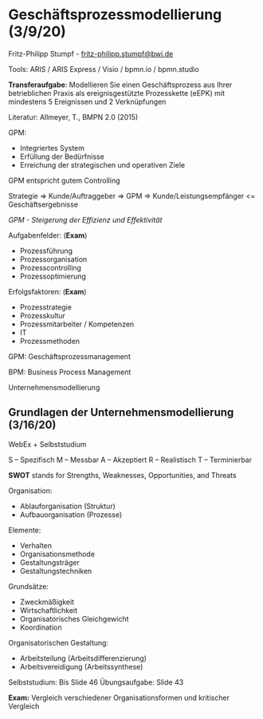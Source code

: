 # Geschäftsprozessmodellierung (3/9/20)

Fritz-Philipp Stumpf - fritz-philipp.stumpf@bwi.de

Tools: ARIS / ARIS Express / Visio / bpmn.io / bpmn.studio

**Transferaufgabe**: Modellieren Sie einen Geschäftsprozess aus Ihrer betrieblichen Praxis als ereignisgestützte Prozesskette (eEPK) mit mindestens 5 Ereignissen und 2 Verknüpfungen

Literatur: Allmeyer, T., BMPN 2.0 (2015)

GPM:
- Integriertes System
- Erfüllung der Bedürfnisse 
- Erreichung der strategischen und operativen Ziele

GPM entspricht gutem Controlling

Strategie =>
Kunde/Auftraggeber => GPM => Kunde/Leistungsempfänger
<= Geschäftsergebnisse

*GPM - Steigerung der Effizienz und Effektivität*

 Aufgabenfelder: (**Exam**)
- Prozessführung
- Prozessorganisation
- Prozesscontrolling
- Prozessoptimierung

Erfolgsfaktoren: (**Exam**)
- Prozesstrategie
- Prozesskultur
- Prozessmitarbeiter / Kompetenzen
- IT
- Prozessmethoden

GPM: Geschäftsprozessmanagement

BPM: Business Process Management

Unternehmensmodellierung

## Grundlagen der Unternehmensmodellierung (3/16/20)

WebEx + Selbststudium

S – Spezifisch
M – Messbar
A – Akzeptiert
R – Realistisch
T – Terminierbar

**SWOT** stands for Strengths, Weaknesses, Opportunities, and Threats

Organisation:
- Ablauforganisation (Struktur)
- Aufbauorganisation (Prozesse)

Elemente:
- Verhalten
- Organisationsmethode
- Gestaltungsträger
- Gestaltungstechniken

Grundsätze:
- Zweckmäßigkeit
- Wirtschaftlichkeit
- Organisatorisches Gleichgewicht
- Koordination

Organisatorischen Gestaltung:
- Arbeitsteilung (Arbeitsdifferenzierung)
- Arbeitsvereidigung (Arbeitssynthese)

Selbststudium: Bis Slide 46
Übungsaufgabe: Slide 43

**Exam:** Vergleich verschiedener Organisationsformen und kritischer Vergleich 





<!--stackedit_data:
eyJoaXN0b3J5IjpbLTQxODY1NTY1OSwtNDkzNTE1MTQ2LDU0OT
kyODY3Nyw2Njc4OTc0NzgsMTY2MDk2MDQxOCwtMzk5MjI4MjAz
LC03NjM3OTE0MzQsNDQ0MTk5NDgxLDU2MzgyNTk3OV19
-->